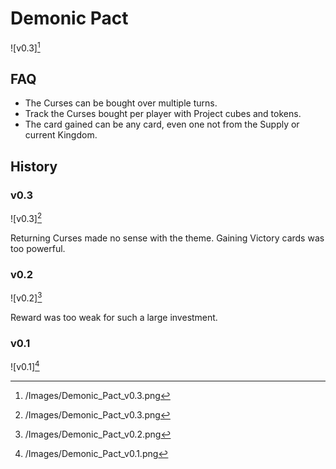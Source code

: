 # Demonic Pact

![v0.3][^3]

## FAQ

- The Curses can be bought over multiple turns.
- Track the Curses bought per player with Project cubes and tokens.
- The card gained can be any card, even one not from the Supply or current
Kingdom.

## History

### v0.3

![v0.3][^3]

Returning Curses made no sense with the theme.
Gaining Victory cards was too powerful.

### v0.2

![v0.2][^2]

Reward was too weak for such a large investment.

### v0.1

![v0.1][^1]

[^1]: /Images/Demonic_Pact_v0.1.png
[^2]: /Images/Demonic_Pact_v0.2.png
[^3]: /Images/Demonic_Pact_v0.3.png
